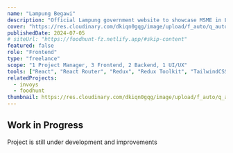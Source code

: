 ```yaml
---
name: "Lampung Begawi"
description: "Official Lampung government website to showcase MSME in Lampung Province"
cover: "https://res.cloudinary.com/dkiqn0gqg/image/upload/f_auto/q_auto/v1720469888/fazzaamiarso.com-astro/projects/lampung-begawi/lb-cover.png"
publishedDate: 2024-07-05
# siteUrl: "https://foodhunt-fz.netlify.app/#skip-content"
featured: false
role: "Frontend"
type: "freelance"
scope: "1 Project Manager, 3 Frontend, 2 Backend, 1 UI/UX"
tools: ["React", "React Router", "Redux", "Redux Toolkit", "TailwindCSS", "Laravel"]
relatedProjects:
  - invoys
  - foodhunt
thumbnail: https://res.cloudinary.com/dkiqn0gqg/image/upload/f_auto/q_auto/v1720468076/fazzaamiarso.com-astro/projects/lampung-begawi/lampung-begawi-logo_fygzgu.png
---
```


## Work in Progress

Project is still under development and improvements
